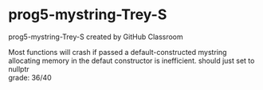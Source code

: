 # prog5-mystring-Trey-S
prog5-mystring-Trey-S created by GitHub Classroom  

Most functions will crash if passed a default-constructed mystring  
allocating memory in the defaut constructor is inefficient. should just set to nullptr  
grade: 36/40
